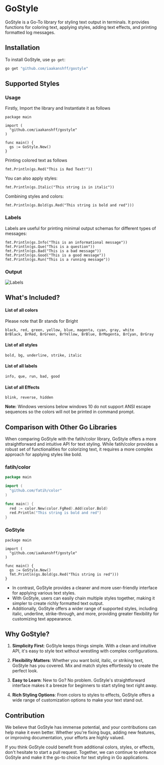 # GoStyle

GoStyle is a Go-To library for styling text output in terminals. It provides functions for coloring text, applying styles, adding text effects, and printing formatted log messages.

## Installation

To install GoStyle, use `go get`:

```sh
go get "github.com/iaakanshff/gostyle"
```

## Supported Styles


### Usage
Firstly, Import the library and Instantiate it as follows
```golang
package main

import (
  "github.com/iaakanshff/gostyle"
)

func main() {
  gs := GoStyle.New()
}
```

Printing colored text as follows
```golang
fmt.Println(gs.Red("This is Red Text!"))
```

You can also apply styles:
```golang
fmt.Println(gs.Italic("This string is in italic"))
```

Combining styles and colors:
```golang
fmt.Println(gs.Bold(gs.Red("This string is bold and red")))
```

### Labels

Labels are useful for printing minimal output schemas for different types of messages:
```golang
fmt.Println(gs.Info("This is an informational message"))
fmt.Println(gs.Que("This is a question"))
fmt.Println(gs.Bad("This is a bad message"))
fmt.Println(gs.Good("This is a good message"))
fmt.Println(gs.Run("This is a running message"))
```

### Output
![Labels](https://i.imgur.com/xZZRXLI.png)

## What's Included?

#### List of all colors
Please note that Br stands for Bright
```
black, red, green, yellow, blue, magenta, cyan, gray, white
BrBlack, BrRed, BrGreen, BrYellow, BrBlue, BrMagenta, BrCyan, BrGray
```

#### List of all styles
```
bold, bg, underline, strike, italic
```

#### List of all labels

```
info, que, run, bad, good
```

#### List of all Effects

```
blink, reverse, hidden
```

**Note:** Windows versions below windows 10 do not support ANSI escape sequences so the colors will not be printed in command prompt.

## Comparison with Other Go Libraries
When comparing GoStyle with the fatih/color library, GoStyle offers a more straightforward and intuitive API for text styling. While fatih/color provides a robust set of functionalities for colorizing text, it requires a more complex approach for applying styles like bold.

### fatih/color

```go
package main

import (
  "github.com/fatih/color"
)

func main() {
  red := color.New(color.FgRed).Add(color.Bold)
  red.Println("This string is bold and red")
}
```

### GoStyle
```golang
package main

import (
  "github.com/iaakanshff/gostyle"
)

func main() {
  gs := GoStyle.New()
  fmt.Println(gs.Bold(gs.Red("This string is red")))
}
```

- In contrast, GoStyle provides a cleaner and more user-friendly interface for applying various text styles.
- With GoStyle, users can easily chain multiple styles together, making it simpler to create richly formatted text output.
- Additionally, GoStyle offers a wider range of supported styles, including italic, underline, strike-through, and more, providing greater flexibility for customizing text appearance.


## Why GoStyle?

1. **Simplicity First**: GoStyle keeps things simple. With a clean and intuitive API, it's easy to style text without wrestling with complex configurations.

2. **Flexibility Matters**: Whether you want bold, italic, or striking text, GoStyle has you covered. Mix and match styles effortlessly to create the perfect look.

3. **Easy to Learn**: New to Go? No problem. GoStyle's straightforward interface makes it a breeze for beginners to start styling text right away.

4. **Rich Styling Options**: From colors to styles to effects, GoStyle offers a wide range of customization options to make your text stand out.

## Contribution

We believe that GoStyle has immense potential, and your contributions can help make it even better. Whether you're fixing bugs, adding new features, or improving documentation, your efforts are highly valued.

If you think GoStyle could benefit from additional colors, styles, or effects, don't hesitate to start a pull request. Together, we can continue to enhance GoStyle and make it the go-to choice for text styling in Go applications.
